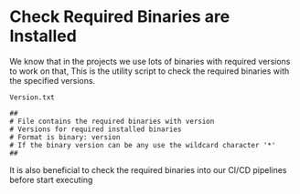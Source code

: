 # Check Required Binaries are Installed

We know that in the projects we use lots of binaries with required versions to work on that, This is the utility script to check the required binaries with the specified versions.

```
Version.txt 

##
# File contains the required binaries with version
# Versions for required installed binaries
# Format is binary: version
# If the binary version can be any use the wildcard character '*'
##
```

It is also beneficial to check the required binaries into our CI/CD pipelines before start executing
